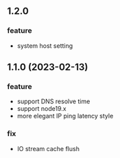 ## 1.2.0

### feature

- system host setting

## 1.1.0 (2023-02-13)

### feature

- support DNS resolve time
- support node19.x
- more elegant IP ping latency style

### fix

- IO stream cache flush